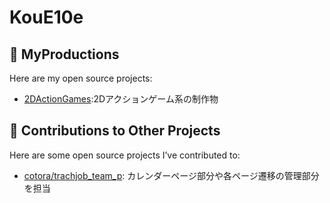 # KouE10e

## 🔧 MyProductions
Here are my open source projects:

- [2DActionGames](https://github.com/KouE10e/2DActionGames):2Dアクションゲーム系の制作物

## 🔧 Contributions to Other Projects
Here are some open source projects I’ve contributed to:

- [cotora/trachjob_team_p](https://github.com/cotora/trachjob_team_p): カレンダーページ部分や各ページ遷移の管理部分を担当
